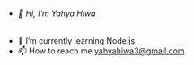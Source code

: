 - ###### 👋 _Hi_, _I’m_ _Yahya_ _Hiwa_ 
- 🌱 I’m currently learning  Node.js 
- 📫 How to reach me yahyahiwa3@gmail.com



